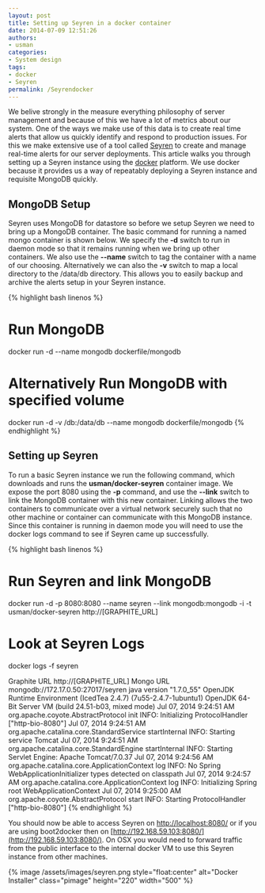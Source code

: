 ```yaml
---
layout: post
title: Setting up Seyren in a docker container
date: 2014-07-09 12:51:26
authors:
- usman
categories:
- System design
tags:
- docker
- Seyren
permalink: /Seyrendocker
---
```

We belive strongly in the measure everything philosophy of server management and because of this we have a lot of metrics about our system. One of the ways we make use of this data is to create real time alerts that allow us quickly identify and respond to production issues. For this we make extensive use of a tool called [Seyren](https://github.com/scobal/seyren) to create and manage real-time alerts for our server deployments. This article walks you through setting up a Seyren instance using the [docker](https://docker.com/) platform. We use docker because it provides us a way of repeatably deploying a Seyren instance and requisite MongoDB quickly.

## MongoDB Setup

Seyren uses MongoDB for datastore so before we setup Seyren we need to bring up a MongoDB container. The basic command for running a named mongo container is shown below. We specify the __-d__ switch to run in daemon mode so that it remains running when we bring up other containers. We also use the __--name__ switch to tag the container with a name of our choosing. Alternatively we can also the __-v__ switch to map a local directory to the /data/db directory. This allows you to easily backup and archive the alerts setup in your Seyren instance.

{% highlight bash linenos %}
# Run MongoDB
docker run -d --name mongodb dockerfile/mongodb

# Alternatively Run MongoDB with specified volume
docker run -d -v <local-data-dir>/db:/data/db --name mongodb dockerfile/mongodb
{% endhighlight %}

## Setting up Seyren

To run a basic Seyren instance we run the following command, which downloads and runs the __usman/docker-seyren__ container image. We expose the port 8080 using the __-p__ command, and use the __--link__ switch to link the MongoDB container with this new container. Linking allows the two containers to communicate over a virtual network securely such that no other machine or container can communicate with this MongoDB instance. Since this container is running in daemon mode you will need to use the docker logs command to see if Seyren came up successfully.

{% highlight bash linenos %}
# Run Seyren and link MongoDB
docker run -d -p 8080:8080 --name seyren --link mongodb:mongodb -i -t usman/docker-seyren http://[GRAPHITE_URL]

# Look at Seyren Logs
docker logs -f seyren

Graphite URL http://[GRAPHITE_URL]
Mongo URL mongodb://172.17.0.50:27017/seyren
java version "1.7.0_55"
OpenJDK Runtime Environment (IcedTea 2.4.7) (7u55-2.4.7-1ubuntu1)
OpenJDK 64-Bit Server VM (build 24.51-b03, mixed mode)
Jul 07, 2014 9:24:51 AM org.apache.coyote.AbstractProtocol init
INFO: Initializing ProtocolHandler ["http-bio-8080"]
Jul 07, 2014 9:24:51 AM org.apache.catalina.core.StandardService startInternal
INFO: Starting service Tomcat
Jul 07, 2014 9:24:51 AM org.apache.catalina.core.StandardEngine startInternal
INFO: Starting Servlet Engine: Apache Tomcat/7.0.37
Jul 07, 2014 9:24:56 AM org.apache.catalina.core.ApplicationContext log
INFO: No Spring WebApplicationInitializer types detected on classpath
Jul 07, 2014 9:24:57 AM org.apache.catalina.core.ApplicationContext log
INFO: Initializing Spring root WebApplicationContext
Jul 07, 2014 9:25:00 AM org.apache.coyote.AbstractProtocol start
INFO: Starting ProtocolHandler ["http-bio-8080"]
{% endhighlight %}

You should now be able to access Seyren on [http://localhost:8080/](http://localhost:8080/) or if you are using boot2docker then on [http://192.168.59.103:8080/](http://192.168.59.103:8080/). On OSX you would need to forward traffic from the public interface to the internal docker VM to use this Seyren instance from other machines.

{% image /assets/images/seyren.png style="float:center" alt="Docker Installer" class="pimage" height="220" width="500" %}

